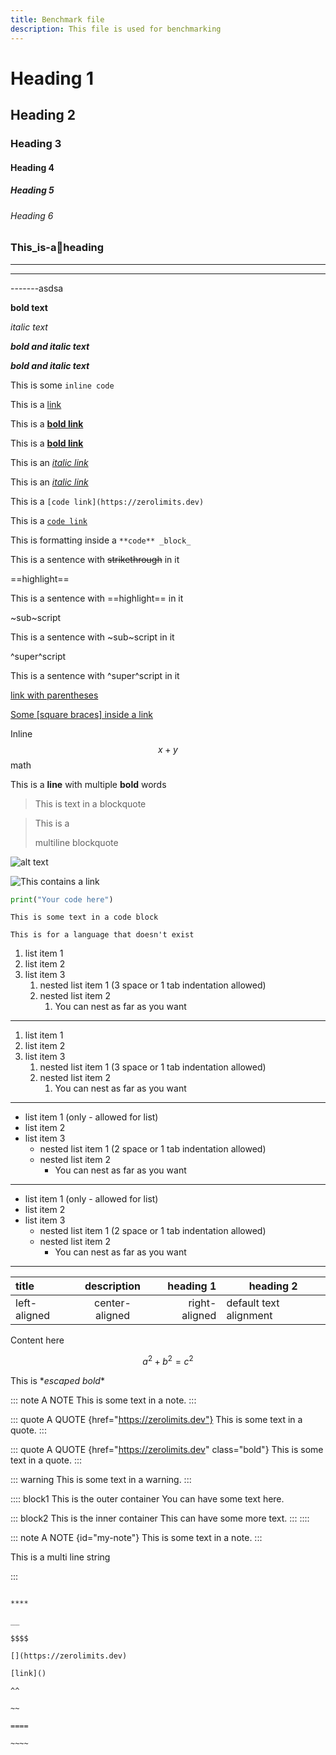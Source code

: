 ```yaml
---
title: Benchmark file
description: This file is used for benchmarking
---
```


# Heading 1

## Heading 2

### Heading 3

#### Heading 4

##### Heading 5

###### Heading 6

### This_is-a🍪heading

---

-----

-------asdsa

**bold text**

_italic text_

_**bold and italic text**_

**_bold and italic text_**

This is some `inline code`

This is a [link](https://zerolimits.dev)

This is a **[bold link](https://zerolimits.dev)**

This is a [**bold link**](https://zerolimits.dev)

This is an _[italic link](https://zerolimits.dev)_

This is an [_italic link_](https://zerolimits.dev)

This is a `[code link](https://zerolimits.dev)`

This is a [`code link`](https://zerolimits.dev)

This is formatting inside a `**code** _block_`

This is a sentence with ~~strikethrough~~ in it

==highlight==

This is a sentence with ==highlight== in it

~sub~script

This is a sentence with ~sub~script in it

^super^script

This is a sentence with ^super^script in it

[link with parentheses](<https://en.wikipedia.org/wiki/Rust_(programming_language)>)

[Some [square braces] inside a link](https://zerolimits.dev)

Inline $$x+y$$ math

This is a **line** with multiple **bold** words

> This is text in a blockquote

> This is a
>
> multiline blockquote

![alt text](https://picsum.photos/300)

![This contains a [link](https://picsum.photos)](https://picsum.photos/300)

```py
print("Your code here")
```

```
This is some text in a code block
```

```skajdlas
This is for a language that doesn't exist
```

1. list item 1
2. list item 2
3. list item 3
   1. nested list item 1 (3 space or 1 tab indentation allowed)
   2. nested list item 2
      1. You can nest as far as you want

---

1. list item 1
2. list item 2
3. list item 3
	1. nested list item 1 (3 space or 1 tab indentation allowed)
	2. nested list item 2
		1. You can nest as far as you want

---

- list item 1 (only - allowed for list)
- list item 2
- list item 3
  - nested list item 1 (2 space or 1 tab indentation allowed)
  - nested list item 2
    - You can nest as far as you want

---

- list item 1 (only - allowed for list)
- list item 2
- list item 3
	- nested list item 1 (2 space or 1 tab indentation allowed)
	- nested list item 2
		- You can nest as far as you want

---

| title        |  description   |     heading 1 | heading 2              |
| :----------- | :------------: | ------------: | ---------------------- |
| left-aligned | center-aligned | right-aligned | default text alignment |

<div>
Content here
</div>

$$
a^2 + b^2 = c^2
$$

This is \**escaped bold**

::: note A NOTE
This is some text in a note.
:::

::: quote A QUOTE {href="https://zerolimits.dev"}
This is some text in a quote.
:::

::: quote A QUOTE {href="https://zerolimits.dev" class="bold"}
This is some text in a quote.
:::

::: warning
This is some text in a warning.
:::

:::: block1 This is the outer container
You can have some text here.

::: block2 This is the inner container
This can have some more text.
:::
::::

::: note A NOTE {id="my-note"}
This is some text in a note.
:::

This is a multi line
string

:::

```

****

__

$$$$

[](https://zerolimits.dev)

[link]()

^^

~~

====

~~~~
